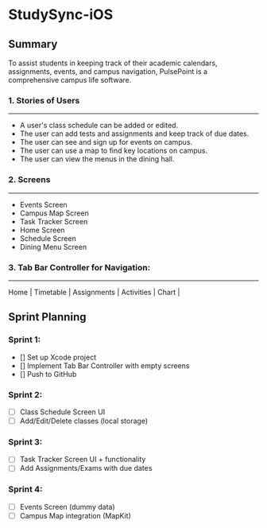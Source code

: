 # StudySync-iOS

## Summary ##
To assist students in keeping track of their academic calendars, assignments, events, and campus navigation, PulsePoint is a comprehensive campus life software.

### 1. Stories of Users
----------------------
- A user's class schedule can be added or edited.
- The user can add tests and assignments and keep track of due dates.
- The user can see and sign up for events on campus.
- The user can use a map to find key locations on campus.
- The user can view the menus in the dining hall.

### 2. Screens
-----------------------
- Events Screen
- Campus Map Screen
- Task Tracker Screen
- Home Screen
- Schedule Screen
- Dining Menu Screen

### 3. Tab Bar Controller for Navigation:  
---------------------------------------------------
Home | Timetable | Assignments | Activities | Chart |

## Sprint Planning
### Sprint 1:
- [] Set up Xcode project
- [] Implement Tab Bar Controller with empty screens
- [] Push to GitHub

### Sprint 2:
- [ ] Class Schedule Screen UI
- [ ] Add/Edit/Delete classes (local storage)

### Sprint 3:
- [ ] Task Tracker Screen UI + functionality
- [ ] Add Assignments/Exams with due dates

### Sprint 4:
- [ ] Events Screen (dummy data)
- [ ] Campus Map integration (MapKit)
